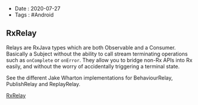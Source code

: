 - Date : 2020-07-27
- Tags : #Android

## RxRelay

Relays are RxJava types which are both Observable and a Consumer.  Basically a Subject without the ability to call stream terminating operations such as `onComplete` or `onError`.  They allow you to bridge non-Rx APIs into Rx easily, and without the worry of accidentally triggering a terminal state.

See the different Jake Wharton implementations for BehaviourRelay, PublishRelay and ReplayRelay.  


[RxRelay](https://github.com/JakeWharton/RxRelay)
